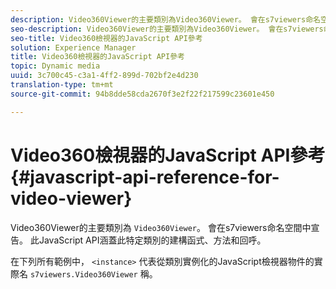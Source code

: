 ```yaml
---
description: Video360Viewer的主要類別為Video360Viewer。 會在s7viewers命名空間中宣告。 此JavaScript API涵蓋此特定類別的建構函式、方法和回呼。
seo-description: Video360Viewer的主要類別為Video360Viewer。 會在s7viewers命名空間中宣告。 此JavaScript API涵蓋此特定類別的建構函式、方法和回呼。
seo-title: Video360檢視器的JavaScript API參考
solution: Experience Manager
title: Video360檢視器的JavaScript API參考
topic: Dynamic media
uuid: 3c700c45-c3a1-4ff2-899d-702bf2e4d230
translation-type: tm+mt
source-git-commit: 94b8dde58cda2670f3e2f22f217599c23601e450

---
```



# Video360檢視器的JavaScript API參考{#javascript-api-reference-for-video-viewer}

Video360Viewer的主要類別為 `Video360Viewer`。 會在s7viewers命名空間中宣告。 此JavaScript API涵蓋此特定類別的建構函式、方法和回呼。

在下列所有範例中， `<instance>` 代表從類別實例化的JavaScript檢視器物件的實際名 `s7viewers.Video360Viewer` 稱。
